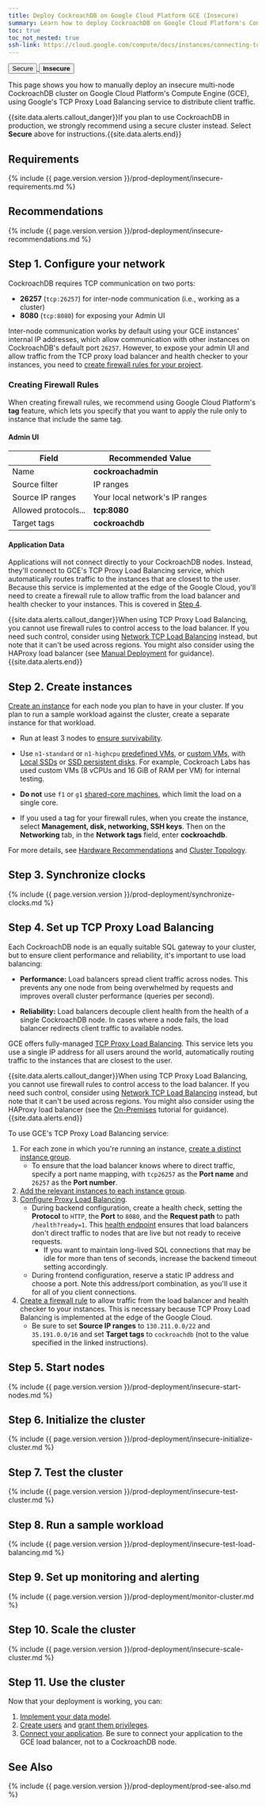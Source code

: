 ```yaml
---
title: Deploy CockroachDB on Google Cloud Platform GCE (Insecure)
summary: Learn how to deploy CockroachDB on Google Cloud Platform's Compute Engine.
toc: true
toc_not_nested: true
ssh-link: https://cloud.google.com/compute/docs/instances/connecting-to-instance
---
```


<div class="filters filters-big clearfix">
  <a href="deploy-cockroachdb-on-google-cloud-platform.html"><button class="filter-button">Secure</button>
  <button class="filter-button current"><strong>Insecure</strong></button></a>
</div>

This page shows you how to manually deploy an insecure multi-node CockroachDB cluster on Google Cloud Platform's Compute Engine (GCE), using Google's TCP Proxy Load Balancing service to distribute client traffic.

{{site.data.alerts.callout_danger}}If you plan to use CockroachDB in production, we strongly recommend using a secure cluster instead. Select <strong>Secure</strong> above for instructions.{{site.data.alerts.end}}


## Requirements

{% include {{ page.version.version }}/prod-deployment/insecure-requirements.md %}

## Recommendations

{% include {{ page.version.version }}/prod-deployment/insecure-recommendations.md %}

## Step 1. Configure your network

CockroachDB requires TCP communication on two ports:

- **26257** (`tcp:26257`) for inter-node communication (i.e., working as a cluster)
- **8080** (`tcp:8080`) for exposing your Admin UI

Inter-node communication works by default using your GCE instances' internal IP addresses, which allow communication with other instances on CockroachDB's default port `26257`. However, to expose your admin UI and allow traffic from the TCP proxy load balancer and health checker to your instances, you need to [create firewall rules for your project](https://cloud.google.com/compute/docs/vpc/firewalls).

### Creating Firewall Rules

When creating firewall rules, we recommend using Google Cloud Platform's **tag** feature, which lets you specify that you want to apply the rule only to instance that include the same tag.

#### Admin UI

| Field | Recommended Value |
|-------|-------------------|
| Name | **cockroachadmin** |
| Source filter | IP ranges |
| Source IP ranges | Your local network's IP ranges |
| Allowed protocols... | **tcp:8080** |
| Target tags | **cockroachdb** |

#### Application Data

Applications will not connect directly to your CockroachDB nodes. Instead, they'll connect to GCE's TCP Proxy Load Balancing service, which automatically routes traffic to the instances that are closest to the user. Because this service is implemented at the edge of the Google Cloud, you'll need to create a firewall rule to allow traffic from the load balancer and health checker to your instances. This is covered in [Step 4](#step-4-set-up-tcp-proxy-load-balancing).

{{site.data.alerts.callout_danger}}When using TCP Proxy Load Balancing, you cannot use firewall rules to control access to the load balancer. If you need such control, consider using <a href="https://cloud.google.com/compute/docs/load-balancing/network/">Network TCP Load Balancing</a> instead, but note that it can't be used across regions. You might also consider using the HAProxy load balancer (see <a href="manual-deployment-insecure.html">Manual Deployment</a> for guidance).{{site.data.alerts.end}}

## Step 2. Create instances

[Create an instance](https://cloud.google.com/compute/docs/instances/create-start-instance) for each node you plan to have in your cluster. If you plan to run a sample workload against the cluster, create a separate instance for that workload.

- Run at least 3 nodes to [ensure survivability](recommended-production-settings.html#cluster-topology).

- Use `n1-standard` or `n1-highcpu` [predefined VMs](https://cloud.google.com/compute/pricing#predefined_machine_types), or [custom VMs](https://cloud.google.com/compute/pricing#custommachinetypepricing), with [Local SSDs](https://cloud.google.com/compute/docs/disks/#localssds) or [SSD persistent disks](https://cloud.google.com/compute/docs/disks/#pdspecs). For example, Cockroach Labs has used custom VMs (8 vCPUs and 16 GiB of RAM per VM) for internal testing.

- **Do not** use `f1` or `g1` [shared-core machines](https://cloud.google.com/compute/docs/machine-types#sharedcore), which limit the load on a single core.

- If you used a tag for your firewall rules, when you create the instance, select **Management, disk, networking, SSH keys**. Then on the **Networking** tab, in the **Network tags** field, enter **cockroachdb**.

For more details, see [Hardware Recommendations](recommended-production-settings.html#hardware) and [Cluster Topology](recommended-production-settings.html#cluster-topology).

## Step 3. Synchronize clocks

{% include {{ page.version.version }}/prod-deployment/synchronize-clocks.md %}

## Step 4. Set up TCP Proxy Load Balancing

Each CockroachDB node is an equally suitable SQL gateway to your cluster, but to ensure client performance and reliability, it's important to use load balancing:

- **Performance:** Load balancers spread client traffic across nodes. This prevents any one node from being overwhelmed by requests and improves overall cluster performance (queries per second).

- **Reliability:** Load balancers decouple client health from the health of a single CockroachDB node. In cases where a node fails, the load balancer redirects client traffic to available nodes.

GCE offers fully-managed [TCP Proxy Load Balancing](https://cloud.google.com/load-balancing/docs/tcp/). This service lets you use a single IP address for all users around the world, automatically routing traffic to the instances that are closest to the user.

{{site.data.alerts.callout_danger}}When using TCP Proxy Load Balancing, you cannot use firewall rules to control access to the load balancer. If you need such control, consider using <a href="https://cloud.google.com/compute/docs/load-balancing/network/">Network TCP Load Balancing</a> instead, but note that it can't be used across regions. You might also consider using the HAProxy load balancer (see the <a href="deploy-cockroachdb-on-premises-insecure.html">On-Premises</a> tutorial for guidance).{{site.data.alerts.end}}

To use GCE's TCP Proxy Load Balancing service:

1. For each zone in which you're running an instance, [create a distinct instance group](https://cloud.google.com/compute/docs/instance-groups/creating-groups-of-unmanaged-instances).
    - To ensure that the load balancer knows where to direct traffic, specify a port name mapping, with `tcp26257` as the **Port name** and `26257` as the **Port number**.
2. [Add the relevant instances to each instance group](https://cloud.google.com/compute/docs/instance-groups/creating-groups-of-unmanaged-instances#addinstances).
3. [Configure Proxy Load Balancing](https://cloud.google.com/load-balancing/docs/tcp/setting-up-tcp#configure_load_balancer).
    - During backend configuration, create a health check, setting the **Protocol** to `HTTP`, the **Port** to `8080`, and the **Request path** to path `/health?ready=1`. This [health endpoint](monitoring-and-alerting.html#health-ready-1) ensures that load balancers don't direct traffic to nodes that are live but not ready to receive requests.
        - If you want to maintain long-lived SQL connections that may be idle for more than tens of seconds, increase the backend timeout setting accordingly.
    - During frontend configuration, reserve a static IP address and choose a port. Note this address/port combination, as you'll use it for all of you client connections.
4. [Create a firewall rule](https://cloud.google.com/load-balancing/docs/tcp/setting-up-tcp#config-hc-firewall) to allow traffic from the load balancer and health checker to your instances. This is necessary because TCP Proxy Load Balancing is implemented at the edge of the Google Cloud.
    - Be sure to set **Source IP ranges** to `130.211.0.0/22` and `35.191.0.0/16` and set **Target tags** to `cockroachdb` (not to the value specified in the linked instructions).

## Step 5. Start nodes

{% include {{ page.version.version }}/prod-deployment/insecure-start-nodes.md %}

## Step 6. Initialize the cluster

{% include {{ page.version.version }}/prod-deployment/insecure-initialize-cluster.md %}

## Step 7. Test the cluster

{% include {{ page.version.version }}/prod-deployment/insecure-test-cluster.md %}

## Step 8. Run a sample workload

{% include {{ page.version.version }}/prod-deployment/insecure-test-load-balancing.md %}

## Step 9. Set up monitoring and alerting

{% include {{ page.version.version }}/prod-deployment/monitor-cluster.md %}

## Step 10. Scale the cluster

{% include {{ page.version.version }}/prod-deployment/insecure-scale-cluster.md %}

## Step 11. Use the cluster

Now that your deployment is working, you can:

1. [Implement your data model](sql-statements.html).
2. [Create users](create-and-manage-users.html) and [grant them privileges](grant.html).
3. [Connect your application](install-client-drivers.html). Be sure to connect your application to the GCE load balancer, not to a CockroachDB node.

## See Also

{% include {{ page.version.version }}/prod-deployment/prod-see-also.md %}

